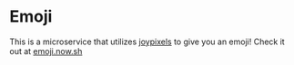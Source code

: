 # Emoji

This is a microservice that utilizes [joypixels](https://www.joypixels.com/) to give you an emoji!
Check it out at [emoji.now.sh](https://emoji.now.sh)